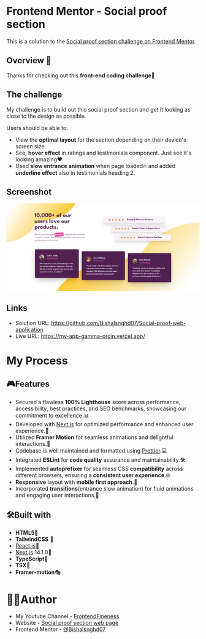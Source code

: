 # Frontend Mentor - Social proof section

This is a solution to the [Social proof section challenge on Frontend Mentor](https://www.frontendmentor.io/challenges/social-proof-section-6e0qTv_bA).


## Overview 👋

Thanks for checking out this **front-end coding challenge💓**

## The challenge

My challenge is to build out this social proof section and get it looking as close to the design as possible.


Users should be able to:
- View the **optimal layout** for the section depending on their device's screen size
- See, **hover effect** in ratings and testimonials component. Just see it's looking amazing❤️
- Used **slow entrance animation** when page loaded🔥 and added **underline effect** also in testimonials heading 2.

## Screenshot

![Design preview for the Social proof section coding challenge](/public/assets/screenshot-730.png)

## Links
- Solution URL: https://github.com/Bishalsnghd07/Social-proof-web-application
- Live URL: https://my-app-gamma-orcin.vercel.app/

# My Process

## 🎮Features

- Secured a flawless **100% Lighthouse** score across performance, accessibility, best practices, and SEO benchmarks, showcasing our commitment to excellence.📊
- Developed with [Next.js](https://nextjs.org/) for optimized performance and enhanced user experience.🚀
- Utilized **Framer Motion** for seamless animations and delightful interactions.💫
- Codebase is well maintained and formatted using [Prettier](https://prettier.io/).💻
- Integrated **ESLint** for **code quality** assurance and maintainability.🛠️
- Implemented **autoprefixer** for seamless CSS **compatibility** across different browsers, ensuring a **consistent user experience**.🌐
- **Responsive** layout with **mobile first approach**.📲
- Incorporated **transitions**(entrance slow animation) for fluid animations and engaging user interactions.🌠

## 🛠️Built with

- **HTML5**📃
- **TailwindCSS** 🎨
- [React.js](https://react.dev/)👾
- [Next.js](https://nextjs.org/) 14.1.0🔺
- **TypeScript**🤖
- **TSX**📜
- **Framer-motion**🎭

# 👨‍💻Author

- My Youtube Channel - [FrontendFineness](https://www.youtube.com/@frontendfineness985/videos)
- Website - [Social proof section web page](https://my-app-gamma-orcin.vercel.app/)
- Frontend Mentor - [@Bishalsnghd07](https://www.frontendmentor.io/profile/Bishalsnghd07)
